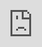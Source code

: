 
# ViCatcher:在大众视频平台上构建系统化知识学习体验

![失去图片链接](./docs/img-intro.png)

ViCatcher 是一个实时的视频辅助学习系统，支持学习者搜索大众视频平台的视频，为学习者整理多个视频中知识的关联，组织学习路径，并提供学习引导与支持。ViCatcher 提供了不同于MOOC等体系化视频知识平台的学习方式，有望支持个性化、灵活的视频知识学习。

## 安装
> 确保系统已安装 Python 3.9 或更高版本。可以使用以下命令来检查：`python --version`

```bash
pip install -r requirements.txt
python run.py
```
首先安装依赖项文件，之后运行`run.py`这一python文件，即可启动本系统。

## 详细介绍
![失去图片链接](./docs/ppt1.png)
![失去图片链接](./docs/ppt2.png)
![失去图片链接](./docs/ppt3.png)
![失去图片链接](./docs/ppt4.png)
![失去图片链接](./docs/ppt5.png)
![失去图片链接](./docs/ppt6.png)
![失去图片链接](./docs/ppt7.png)
![失去图片链接](./docs/ppt8.png)
![失去图片链接](./docs/ppt9.png)
![失去图片链接](./docs/ppt10.png)

## 演示视频
<iframe src="https://player.vimeo.com/video/970307777?title=0&amp;byline=0&amp;portrait=0&amp;badge=0&amp;autopause=0&amp;player_id=0&amp;app_id=58479" frameborder="0" allow="autoplay; fullscreen; picture-in-picture; clipboard-write" style="position:absolute;top:0;left:0;width:100%;height:100%;" title="video"></iframe>

## 联系方式
这个项目目前还有数个工程上的问题亟需解决。如果你对这个项目感兴趣，或者有任何的建议，欢迎通过邮箱：3200102512@zju.edu.cn 联系我。